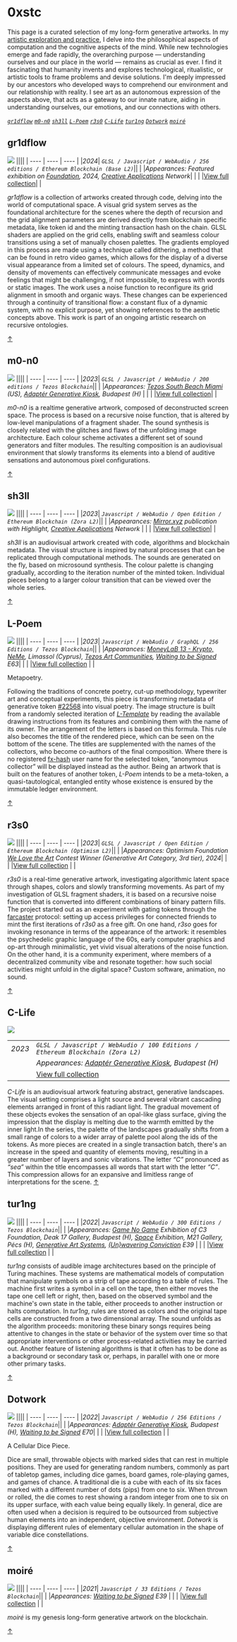 # 0xstc

This page is a curated selection of my long-form generative artworks. In my [artistic exploration and practice](https://stc.github.io/), I delve into the philosophical aspects of computation and the cognitive aspects of the mind. While new technologies emerge and fade rapidly, the overarching purpose — understanding ourselves and our place in the world — remains as crucial as ever. I find it fascinating that humanity invents and explores technological, ritualistic, or artistic tools to frame problems and devise solutions. I'm deeply impressed by our ancestors who developed ways to comprehend our environment and our relationship with reality. I see art as an autonomous expression of the aspects above, that acts as a gateway to our innate nature, aiding in understanding ourselves, our emotions, and our connections with others. 

[_`gr1dflow`_](#gr1dflow) [_`m0-n0`_](#m0-n0) [_`sh3ll`_](#sh3ll) [_`L-Poem`_](#l-poem) [_`r3s0`_](#r3s0)  [_`C-Life`_](#c-life)  [_`tur1ng`_](#tur1ng) [_`Dotwork`_](#dotwork) [_`moiré`_](#moiré)  

## gr1dflow

[![](assets/user/gr1dflow-duo.png)](https://highlight.xyz/mint/660573d2f9176ca33f52f34f)
||||
| ---- | ---- | ---- |
|_2024_| _`GLSL / Javascript / WebAudio / 256 editions / Ethereum Blockchain (Base L2)`_||
| |_Appearances: Featured exhibition on [Foundation](https://foundation.app/collection/gr1dflow), 2024, [Creative Applications](https://www.creativeapplications.net/member-submissions/gr1dflow-exploring-recursive-ontologies/) Network_| |
| |[View full collection](https://highlight.xyz/mint/660573d2f9176ca33f52f34f)| |

_gr1dflow_ is a collection of artworks created through code, delving into the world of computational space. A visual grid system serves as the foundational architecture for the scenes where the depth of recursion and the grid alignment parameters are derived directly from blockchain specific metadata, like token id and the minting transaction hash on the chain. GLSL shaders are applied on the grid cells, enabling swift and seamless colour transitions using a set of manually chosen palettes. The gradients employed in this process are made using a technique called dithering, a method that can be found in retro video games, which allows for the display of a diverse visual appearance from a limited set of colours. The speed, dynamics, and density of movements can effectively communicate messages and evoke feelings that might be challenging, if not impossible, to express with words or static images. The work uses a noise function to reconfigure its grid alignment in smooth and organic ways. These changes can be experienced through a continuity of transitional flow: a constant flux of a dynamic system, with no explicit purpose, yet showing references to the aesthetic concepts above. This work is part of an ongoing artistic research on recursive ontologies.

[↑](#0xstc)

## m0-n0

[![](assets/user/m0-n0-duo.png)](https://www.fxhash.xyz/generative/slug/m0-n0)
||||
| ---- | ---- | ---- |
|_2023_| _`GLSL / Javascript / WebAudio / 200 editions / Tezos Blockchain`_||
| |_Appearances: [Tezos South Beach Miami](https://tezos.com/events/art-basel-miami-beach-2023/) (US), [Adaptér Generative Kiosk](https://www.instagram.com/p/C1fmoexNEYG/?img_index=1), Budapest (H)_ | |
| |[View full collection](https://www.fxhash.xyz/generative/slug/m0-n0)| |

_m0-n0_ is a realtime generative artwork, composed of deconstructed screen space. The process is based on a recursive noise function, that is altered by low-level manipulations of a fragment shader. The sound synthesis is closely related with the glitches and flaws of the unfolding image architecture. Each colour scheme activates a different set of sound generators and filter modules. The resulting composition is an audiovisual environment that slowly transforms its elements into a blend of auditive sensations and autonomous pixel configurations.

[↑](#0xstc)

## sh3ll

[![](assets/user/sh3ll-duo.png)](https://highlight.xyz/mint/64ef4dc173490a0eb6d63bda)
||||
| ---- | ---- | ---- |
|_2023_| _`Javascript / WebAudio / Open Edition / Ethereum Blockchain (Zora L2)`_||
| |_Appearances: [Mirror.xyz](https://highlight.mirror.xyz/fQiklpbZC-qzkwoGmetWznTTB7A-cUYZ1Yv5drqrxOg) publication with Highlight, [Creative Applications](https://www.creativeapplications.net/nft/sh3ll-agoston-nagy/) Network_ | |
| |[View full collection](https://highlight.xyz/mint/64ef4dc173490a0eb6d63bda)| |

_sh3ll_ is an audiovisual artwork created with code, algorithms and blockchain metadata. The visual structure is inspired by natural processes that can be replicated through computational methods. The sounds are generated on the fly, based on microsound synthesis. The colour palette is changing gradually, according to the iteration number of the minted token. Individual pieces belong to a larger colour transition that can be viewed over the whole series. 

[↑](#0xstc)

## L-Poem

[![](assets/user/l-poem-duo.png)](https://www.fxhash.xyz/generative/25977)
||||
| ---- | ---- | ---- |
|_2023_| _`Javascript / WebAudio / GraphQL / 256 Editions / Tezos Blockchain`_||
| |_Appearances: [MoneyLaB 13 - Krypto, NeMe](https://www.instagram.com/p/Cz_b_IlNTjo/?img_index=1), Limassol (Cyprus), [Tezos Art Communities](https://www.fxhash.xyz/article/tezos-art-communities), [Waiting to be Signed](https://www.fxhash.xyz/article/e63-slow-meta) E63_| |
| |[View full collection](https://www.fxhash.xyz/generative/25977) | |

Metapoetry.

Following the traditions of concrete poetry, cut-up methodology, typewriter art and conceptual experiments, this piece is transforming metadata of generative token [#22568](https://www.fxhash.xyz/generative/22568) into visual poetry. The image structure is built from a randomly selected iteration of _[L-Template](https://www.fxhash.xyz/generative/22568)_ by reading the available drawing instructions from its features and combining them with the name of its owner. The arrangement of the letters is based on this formula. This rule also becomes the title of the rendered piece, which can be seen on the bottom of the scene. The titles are supplemented with the names of the collectors, who become co-authors of the final composition. Where there is no registered [fx-hash](https://www.fxhash.xyz/u/agoston%20nagy) user name for the selected token, “anonymous collector” will be displayed instead as the author. Being an artwork that is built on the features of another token, _L-Poem_ intends to be a meta-token, a quasi-tautological, entangled entity whose existence is ensured by the immutable ledger environment.

[↑](#0xstc)

## r3s0

[![](assets/user/r3s0-duo.png)](https://highlight.xyz/mint/657191e2452b7c1626dcd551)
||||
| ---- | ---- | ---- |
|_2023_| _`GLSL / Javascript / Open Edition / Ethereum Blockchain (Optimism L2)`_||
| |_Appearances: Optimism Foundation [We Love the Art](https://welovetheart.optimism.io/) Contest Winner (Generative Art Category, 3rd tier), 2024_| |
| |[View full collection](https://highlight.xyz/mint/657191e2452b7c1626dcd551) | |

_r3s0_ is a real-time generative artwork, investigating algorithmic latent space through shapes, colors and slowly transforming movements. As part of my investigation of GLSL fragment shaders, it is based on a recursive noise function that is converted into different combinations of binary pattern fills. The project started out as an experiment with gating tokens through the [farcaster](https://www.farcaster.xyz/) protocol: setting up access privileges for connected friends to mint the first iterations of _r3s0_ as a free gift. On one hand, _r3so_ goes for invoking resonance in terms of the appearance of the artwork: it resembles the psychedelic graphic language of the 60s, early computer graphics and op-art through minimalistic, yet vivid visual alterations of the noise function. On the other hand, it is a community experiment, where members of a decentralized community vibe and resonate together: how such social activities might unfold in the digital space? Custom software, animation, no sound.

[↑](#0xstc)

## C-Life

[![](assets/user/clife-duo.png)](https://highlight.xyz/mint/65578131d331aab0373ccd56)

||||
| ---- | ---- | ---- |
|_2023_| _`GLSL / Javascript / WebAudio / 100 Editions / Ethereum Blockchain (Zora L2)`_||
| |_Appearances: [Adaptér Generative Kiosk](https://www.instagram.com/p/C1fmoexNEYG/?img_index=1), Budapest (H)_ | |
| |[View full collection](https://highlight.xyz/mint/65578131d331aab0373ccd56) | |

_C-Life_ is an audiovisual artwork featuring abstract, generative landscapes. The visual setting comprises a light source and several vibrant cascading elements arranged in front of this radiant light. The gradual movement of these objects evokes the sensation of an opal-like glass surface, giving the impression that the display is melting due to the warmth emitted by the inner light.In the series, the palette of the landscapes gradually shifts from a small range of colors to a wider array of palette pool along the ids of the tokens. As more pieces are created in a single transaction batch, there's an increase in the speed and quantity of elements moving, resulting in a greater number of layers and sonic vibrations. The letter _“C”_ pronounced as _“sea”_ within the title encompasses all words that start with the letter _“C”_. This compression allows for an expansive and limitless range of interpretations for the scene.
[↑](#0xstc)

## tur1ng

[![](assets/user/tur1ng-duo.png)](https://www.fxhash.xyz/generative/7578)
||||
| ---- | ---- | ---- |
|_2022_| _`Javascript / WebAudio / 300 Editions / Tezos Blockchain`_||
| |_Appearances: [Game No Game](https://jateknemjatek.c3.hu/#kiallitas_en) Exhibition of C3 Foundation, Deak 17 Gallery, Budapest (H), [Space](https://www.fxhash.xyz/article/extending-a-generative-token-in-the-hybrid-space) Exhibition, M21 Gallery, Pécs (H), [Generative Art Systems](https://www.fxhash.xyz/article/generative-art-systems-an-epistemological-approach), [(Un)wavering Conviction](https://www.fxhash.xyz/article/e39-(un)wavering-conviction) E39_ | |
| |[View full collection](https://www.fxhash.xyz/generative/7578)  | |

_tur1ng_ consists of audible image architectures based on the principle of Turing machines. These systems are mathematical models of computation that manipulate symbols on a strip of tape according to a table of rules. The machine first writes a symbol in a cell on the tape, then either moves the tape one cell left or right, then, based on the observed symbol and the machine's own state in the table, either proceeds to another instruction or halts computation. In _tur1ng_, rules are stored as colors and the original tape cells are constructed from a two dimensional array. The sound unfolds as the algorithm proceeds: monitoring these binary songs requires being attentive to changes in the state or behavior of the system over time so that appropriate interventions or other process-related activities may be carried out. Another feature of listening algorithms is that it often has to be done as a background or secondary task or, perhaps, in parallel with one or more other primary tasks.

[↑](#0xstc)

## Dotwork

[![](assets/user/dotwork-duo.png)](https://www.fxhash.xyz/generative/slug/dotwork)
||||
| ---- | ---- | ---- |
|_2022_| _`Javascript / WebAudio / 256 Editions / Tezos Blockchain`_||
| |_Appearances: [Adaptér Generative Kiosk](https://www.instagram.com/p/C1fmoexNEYG/?img_index=1), Budapest (H), [Waiting to be Signed](https://www.fxhash.xyz/article/e70-milady's) E70_| |
| |[View full collection](https://www.fxhash.xyz/generative/slug/dotwork) | |

A Cellular Dice Piece.

Dice are small, throwable objects with marked sides that can rest in multiple positions. They are used for generating random numbers, commonly as part of tabletop games, including dice games, board games, role-playing games, and games of chance. A traditional die is a cube with each of its six faces marked with a different number of dots (pips) from one to six. When thrown or rolled, the die comes to rest showing a random integer from one to six on its upper surface, with each value being equally likely. In general, dice are often used when a decision is required to be outsourced from subjective human elements into an independent, objective environment. _Dotwork_ is displaying different rules of elementary cellular automation in the shape of variable dice constellations.

[↑](#0xstc)

## moiré

[![](assets/user/moire-duo.png)](https://www.fxhash.xyz/generative/892)
||||
| ---- | ---- | ---- |
|_2021_| _`Javascript / 33 Editions / Tezos Blockchain`_||
| |_Appearances: [Waiting to be Signed](https://www.fxhash.xyz/article/e39-(un)wavering-conviction) E39_ | |
| |[View full collection](https://www.fxhash.xyz/generative/892) | |

_moiré_ is my genesis long-form generative artwork on the blockchain.

[↑](#0xstc)
